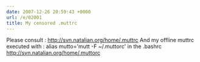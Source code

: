 ```yaml
---
date: 2007-12-26 20:59:43 +0000
url: /e/02001
title: My censored .muttrc
---
```


Please consult :
http://svn.natalian.org/home/.muttrc
And my offline muttrc executed with : alias mutto='mutt -F ~/.muttorc'
in the .bashrc
http://svn.natalian.org/home/.muttorc
